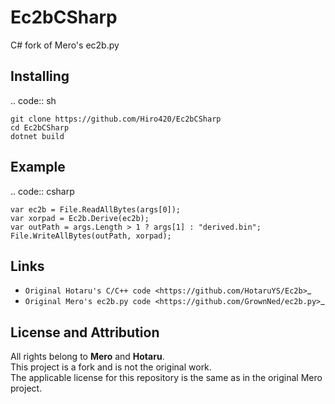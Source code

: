 # Ec2bCSharp
C# fork of Mero's ec2b.py

Installing
----------

.. code:: sh

    git clone https://github.com/Hiro420/Ec2bCSharp
    cd Ec2bCSharp
    dotnet build

Example
-------

.. code:: csharp

    var ec2b = File.ReadAllBytes(args[0]);
    var xorpad = Ec2b.Derive(ec2b);
    var outPath = args.Length > 1 ? args[1] : "derived.bin";
    File.WriteAllBytes(outPath, xorpad);

Links
-----
- `Original Hotaru's C/C++ code <https://github.com/HotaruYS/Ec2b>`_
- `Original Mero's ec2b.py code <https://github.com/GrownNed/ec2b.py>`_

## License and Attribution

All rights belong to **Mero** and **Hotaru**.\
This project is a fork and is not the original work.\
The applicable license for this repository is the same as in the original Mero project.
